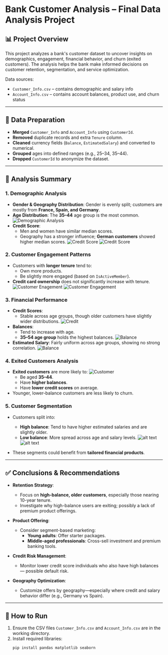 # Bank Customer Analysis – Final Data Analysis Project

## 📊 Project Overview

This project analyzes a bank's customer dataset to uncover insights on demographics, engagement, financial behavior, and churn (exited customers). The analysis helps the bank make informed decisions on customer retention, segmentation, and service optimization.

Data sources:
- `Customer_Info.csv` – contains demographic and salary info
- `Account_Info.csv` – contains account balances, product use, and churn status

---

## 🧹 Data Preparation

- **Merged** `Customer_Info` and `Account_Info` using `CustomerId`.
- **Removed** duplicate records and extra `Tenure` column.
- **Cleaned** currency fields (`Balance`, `EstimatedSalary`) and converted to numerical.
- **Grouped** ages into defined ranges (e.g., 25–34, 35–44).
- **Dropped** `CustomerId` to anonymize the dataset.

---

## 📌 Analysis Summary

### 1. Demographic Analysis
- **Gender & Geography Distribution**: Gender is evenly split; customers are mostly from **France, Spain, and Germany**.
- **Age Distribution**: The **35–44** age group is the most common.
![Demographic Analysis](image.png)
- **Credit Score**:
  - Men and women have similar median scores.
  - Geography has a stronger influence; **German customers** showed higher median scores.
  ![Credit Score](image-1.png)
  ![Credit Score](image-3.png)

### 2. Customer Engagement Patterns
- Customers with **longer tenure** tend to:
  - Own more products.
  - Be slightly more engaged (based on `IsActiveMember`).
- **Credit card ownership** does not significantly increase with tenure.
![Customer Enagement](image-4.png)
![Customer Engagement](image-5.png)


### 3. Financial Performance
- **Credit Scores**:
  - Stable across age groups, though older customers have slightly wider distributions.
  ![Credit](image-6.png)
- **Balances**:
  - Tend to increase with age.
  - **35–54 age group** holds the highest balances.
  ![Balance](image-7.png)
- **Estimated Salary**: Fairly uniform across age groups, showing no strong correlation.
![Balance](image-8.png)

### 4. Exited Customers Analysis
- **Exited customers** are more likely to:
![Customer](image-9.png)
  - Be aged **35–44**.
  - Have **higher balances**.
  - Have **lower credit scores** on average.
- Younger, lower-balance customers are less likely to churn.

### 5. Customer Segmentation
- Customers split into:
  - **High balance**: Tend to have higher estimated salaries and are slightly older.
  - **Low balance**: More spread across age and salary levels.
  ![alt text](image-10.png)
  ![alt text](image-11.png)
  
- These segments could benefit from **tailored financial products**.

---

## ✅ Conclusions & Recommendations

- **Retention Strategy**:
  - Focus on **high-balance, older customers**, especially those nearing 10-year tenure.
  - Investigate why high-balance users are exiting; possibly a lack of premium product offerings.

- **Product Offering**:
  - Consider segment-based marketing:
    - **Young adults**: Offer starter packages.
    - **Middle-aged professionals**: Cross-sell investment and premium banking tools.

- **Credit Risk Management**:
  - Monitor lower credit score individuals who also have high balances — possible default risk.

- **Geography Optimization**:
  - Customize offers by geography—especially where credit and salary behavior differ (e.g., Germany vs Spain).

---

## 📂 How to Run

1. Ensure the CSV files `Customer_Info.csv` and `Account_Info.csv` are in the working directory.
2. Install required libraries:
   ```bash
   pip install pandas matplotlib seaborn
